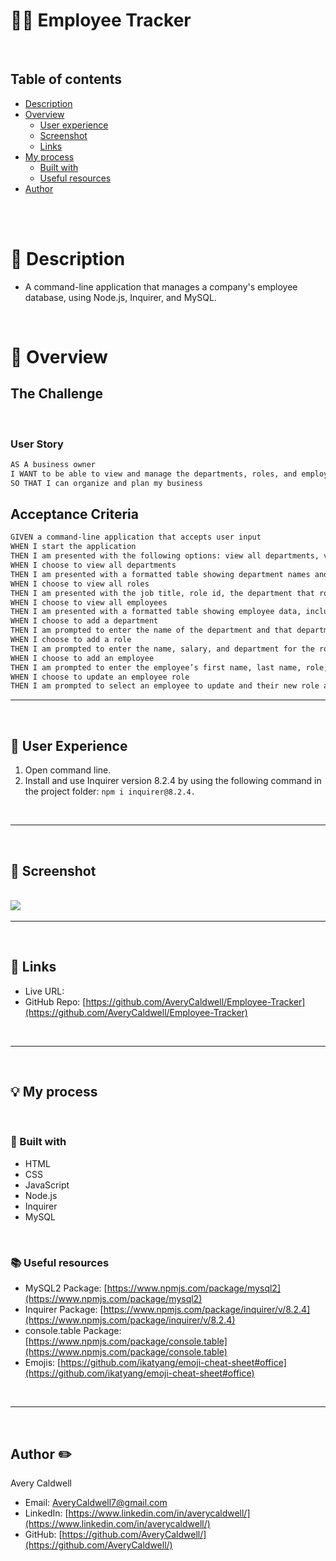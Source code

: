 # 🧑‍💼 Employee Tracker

<br>

## Table of contents
- [Description](#description)
- [Overview](#overview)
  - [User experience](#user-experience)
  - [Screenshot](#screenshot)
  - [Links](#links)
- [My process](#my-process)
  - [Built with](#built-with)
  - [Useful resources](#useful-resources)
- [Author](#author)

<br>
<br>

# 📝 Description

- A command-line application that manages a company's employee database, using Node.js, Inquirer, and MySQL.

<br>

# 📁 Overview


## **The Challenge**

​
### User Story
```md
AS A business owner
I WANT to be able to view and manage the departments, roles, and employees in my company
SO THAT I can organize and plan my business
```

## Acceptance Criteria

```md
GIVEN a command-line application that accepts user input
WHEN I start the application
THEN I am presented with the following options: view all departments, view all roles, view all employees, add a department, add a role, add an employee, and update an employee role
WHEN I choose to view all departments
THEN I am presented with a formatted table showing department names and department ids
WHEN I choose to view all roles
THEN I am presented with the job title, role id, the department that role belongs to, and the salary for that role
WHEN I choose to view all employees
THEN I am presented with a formatted table showing employee data, including employee ids, first names, last names, job titles, departments, salaries, and managers that the employees report to
WHEN I choose to add a department
THEN I am prompted to enter the name of the department and that department is added to the database
WHEN I choose to add a role
THEN I am prompted to enter the name, salary, and department for the role and that role is added to the database
WHEN I choose to add an employee
THEN I am prompted to enter the employee’s first name, last name, role, and manager, and that employee is added to the database
WHEN I choose to update an employee role
THEN I am prompted to select an employee to update and their new role and this information is updated in the database 
```

<hr>
<br>

## 👤 User Experience
1. Open command line.
2. Install and use Inquirer version 8.2.4 by using the following command in the project folder: `npm i inquirer@8.2.4.`

<br>
<hr>
<br>

## 📸 Screenshot 
​<br>
![](./assets/images/screenshot.png)
​
<hr>
<br>

## 🔗 Links 
- Live URL: []()
- GitHub Repo: [https://github.com/AveryCaldwell/Employee-Tracker](https://github.com/AveryCaldwell/Employee-Tracker)



<br>
<hr>
<br>

## 💡 My process 
<br>


### 🔨 Built with 

- HTML
- CSS
- JavaScript
- Node.js
- Inquirer
- MySQL

<br>

### 📚 Useful resources
- MySQL2 Package:  [https://www.npmjs.com/package/mysql2](https://www.npmjs.com/package/mysql2)
- Inquirer Package:  [https://www.npmjs.com/package/inquirer/v/8.2.4](https://www.npmjs.com/package/inquirer/v/8.2.4)
- console.table Package:  [https://www.npmjs.com/package/console.table](https://www.npmjs.com/package/console.table)
- Emojis: [https://github.com/ikatyang/emoji-cheat-sheet#office](https://github.com/ikatyang/emoji-cheat-sheet#office)
​

<br>
<hr>
<br>

## Author ✏️
  Avery Caldwell
  - Email: [AveryCaldwell7@gmail.com](AveryCaldwell7@gmail.com)
  - LinkedIn: [https://www.linkedin.com/in/averycaldwell/](https://www.linkedin.com/in/averycaldwell/)
  - GitHub: [https://github.com/AveryCaldwell/](https://github.com/AveryCaldwell/)

  <br>
